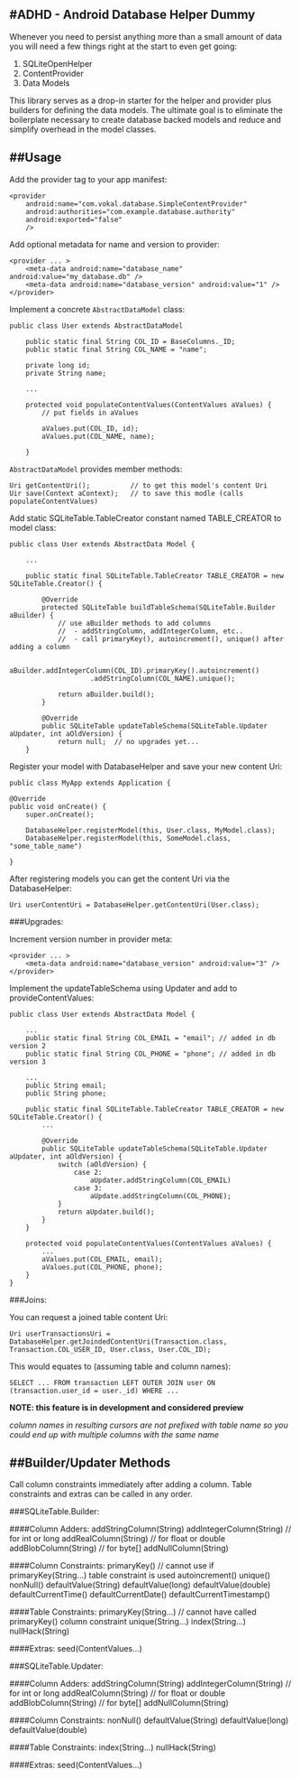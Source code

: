 #ADHD - Android Database Helper Dummy
---

Whenever you need to persist anything more than a small amount of data you will need a few things right at the start to even get going:

1. SQLiteOpenHelper
2. ContentProvider
3. Data Models

This library serves as a drop-in starter for the helper and provider plus builders for defining the data models. 
The ultimate goal is to eliminate the boilerplate necessary to create database backed models and reduce and simplify overhead in the model classes. 

##Usage
---
Add the provider tag to your app manifest:

	<provider
    	android:name="com.vokal.database.SimpleContentProvider"
        android:authorities="com.example.database.authority"
        android:exported="false"
        />
        
Add optional metadata for name and version to provider:

	<provider ... >
        <meta-data android:name="database_name" android:value="my_database.db" />
        <meta-data android:name="database_version" android:value="1" />
	</provider>
	       
Implement a concrete `AbstractDataModel` class:

	public class User extends AbstractDataModel
	
		public static final String COL_ID = BaseColumns._ID;
		public static final String COL_NAME = "name";
		
		private long id;
		private String name;
		
		...
	
		protected void populateContentValues(ContentValues aValues) {
			// put fields in aValues

			aValues.put(COL_ID, id);
			aValues.put(COL_NAME, name);
			
		}
		
`AbstractDataModel` provides member methods:

	Uri getContentUri();          // to get this model's content Uri
	Uir save(Context aContext);   // to save this modle (calls populateContentValues)
	
Add static SQLiteTable.TableCreator constant named TABLE_CREATOR to model class:


	public class User extends AbstractData Model {
	
		...
		
		public static final SQLiteTable.TableCreator TABLE_CREATOR = new SQLiteTable.Creator() {
	
			@Override
    		protected SQLiteTable buildTableSchema(SQLiteTable.Builder aBuilder) {
        		// use aBuilder methods to add columns
       			//  - addStringColumn, addIntegerColumn, etc..
        		//  - call primaryKey(), autoincrement(), unique() after adding a column
        
        		aBuilder.addIntegerColumn(COL_ID).primaryKey().autoincrement()
                    	.addStringColumn(COL_NAME).unique();
                    
        		return aBuilder.build();
    		}
    		
    		@Override
        	public SQLiteTable updateTableSchema(SQLiteTable.Updater aUpdater, int aOldVersion) {
            	return null;  // no upgrades yet...
        }   
     
	  		      
Register your model with DatabaseHelper and save your new content Uri:

	public class MyApp extends Application {
	
	@Override
	public void onCreate() {
		super.onCreate();

		DatabaseHelper.registerModel(this, User.class, MyModel.class);
		DatabaseHelper.registerModel(this, SomeModel.class, "some_table_name")
		
	}

After registering models you can get the content Uri via the DatabaseHelper:

	Uri userContentUri = DatabaseHelper.getContentUri(User.class);
	
###Upgrades:

Increment version number in provider meta:

	<provider ... >
        <meta-data android:name="database_version" android:value="3" />
	</provider>


Implement the updateTableSchema using Updater and add to provideContentValues:  

	public class User extends AbstractData Model {
	
		...
		public static final String COL_EMAIL = "email"; // added in db version 2
		public static final String COL_PHONE = "phone"; // added in db version 3
		
		...
		public String email;
		public String phone;
		
		public static final SQLiteTable.TableCreator TABLE_CREATOR = new SQLiteTable.Creator() {
			...
			
			@Override
	        public SQLiteTable updateTableSchema(SQLiteTable.Updater aUpdater, int aOldVersion) {
				switch (aOldVersion) {
        	   		case 2:
		    	       	aUpdater.addStringColumn(COL_EMAIL)
    	        	case 3: 
    	           		aUpdate.addStringColumn(COL_PHONE);
				}
				return aUpdater.build();
			}
		}
		
		protected void populateContentValues(ContentValues aValues) {
			...
			aValues.put(COL_EMAIL, email);
			aValues.put(COL_PHONE, phone);
		}
	}		
	
###Joins:
	
You can request a joined table content Uri:
	
	Uri userTransactionsUri = DatabaseHelper.getJoindedContentUri(Transaction.class, Transaction.COL_USER_ID, User.class, User.COL_ID);

This would equates to (assuming table and column names):
	
	SELECT ... FROM transaction LEFT OUTER JOIN user ON (transaction.user_id = user._id) WHERE ...
		
__NOTE: this feature is in development and considered preview__  

*column names in resulting cursors are not prefixed with table name so you could end up with multiple columns with the same name*
	

##Builder/Updater Methods
---
Call column constraints immediately after adding a column.  Table constraints and extras can be called in any order.

###SQLiteTable.Builder:

####Column Adders:
	addStringColumn(String)
	addIntegerColumn(String) // for int or long
	addRealColumn(String)    // for float or double
	addBlobColumn(String)    // for byte[]
	addNullColumn(String)
	
####Column Constraints:
	primaryKey()  // cannot use if primaryKey(String...) table constraint is used
	autoincrement()
	unique()
	nonNull()
	defaultValue(String)
	defaultValue(long)
	defaultValue(double)
	defaultCurrentTime()
	defaultCurrentDate()
	defaultCurrentTimestamp()

####Table Constraints:
	primaryKey(String...) // cannot have called primaryKey() column constraint
	unique(String...)
	index(String...)
	nullHack(String)

####Extras:
	seed(ContentValues...)

###SQLiteTable.Updater:

####Column Adders:
	addStringColumn(String)
	addIntegerColumn(String) // for int or long
	addRealColumn(String)    // for float or double
	addBlobColumn(String)    // for byte[]
	addNullColumn(String)

####Column Constraints:
	nonNull()
	defaultValue(String)
	defaultValue(long)
	defaultValue(double)

####Table Constraints:
	index(String...)
	nullHack(String)

####Extras:
	seed(ContentValues...)
	

	
